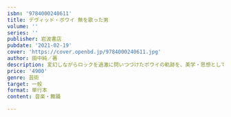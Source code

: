 ```yaml
---
isbn: '9784000240611'
title: デヴィッド・ボウイ 無を歌った男
volume: ''
series: ''
publisher: 岩波書店
pubdate: '2021-02-19'
cover: 'https://cover.openbd.jp/9784000240611.jpg'
author: 田中純／著
description: 変幻しながらロックを過激に問いつづけたボウイの軌跡を、美学・思想として読み解く。渾身の作家論。
price: '4900'
genre: 芸術
target: 一般
format: 単行本
content: 音楽・舞踊

---
```

